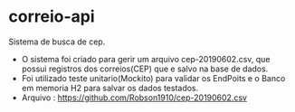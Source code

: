 # correio-api
Sistema de busca de cep.

   * O sistema foi criado para gerir um arquivo cep-20190602.csv, que possui registros dos correios(CEP) que e salvo na base de dados.
   * Foi utilizado teste unitario(Mockito) para validar os EndPoits e o Banco em memoria H2 para salvar os dados testados.
   * Arquivo : https://github.com/Robson1910/cep-20190602.csv
